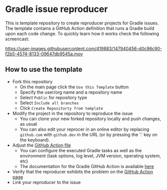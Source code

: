 # Gradle issue reproducer

This is template repository to create reproducer projects for Gradle issues.
The template contains a GitHub Action definition that runs a Gradle build upon each code change.
To quickly learn how it works check the following screencast:

https://user-images.githubusercontent.com/419883/147940456-d0c96c90-f2b5-4574-8133-09647db9545a.mov

## How to use the template

- Fork this repository
  - On the main page click the `Use this Template` button
  - Specify the user/org name and a repository name
  - Select `Public` for repository type
  - Select `Include all branches`
  - Click `Create Repositorty from template`
- Modify the project in the repository to reproduce the issue
  - You can clone your new forked repository locally and push changes, as usual
  - You can also edit your reprocer in an online editor by replacing `github.com` with `github.dev` in the URL (or by pressing the '.' key on the keyboard).
- Adjust the [GitHub Action file](.github/workflows/run-reproducer.yml)
  - You can configure the executed Gradle tasks as well as the environment (task options, log level, JVM version, operating system, etc)
  - The documentation for the Gradle GitHub Action is available [here](https://github.com/gradle/gradle-build-action)
- Verify that the reproducer exhibits the problem on the [GitHub Action page](https://github.com/gradle/gradle-issue-reproducer/actions)
- Link your reproducer to the issue
